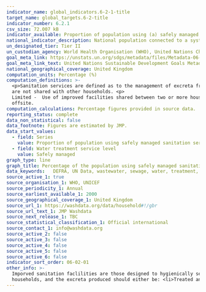 ```yaml
---
indicator_name: global_indicators.6-2-1-title
target_name: global_targets.6-2-title
indicator_number: 6.2.1
csv_size: 72.007 kB
indicator_available: Proportion of population using (a) safely managed sanitation services
national_indicator_description: National population connected to a systems of conduits which collects and conducts urban wastewater. Collecting systems are often operated by public authorities or semi-public associations.
un_designated_tier: Tier II
un_custodian_agency: World Health Organisation (WHO), United Nations Children's Fund (UNICEFF)
goal_meta_link: https://unstats.un.org/sdgs/metadata/files/Metadata-06-02-01.pdf
goal_meta_link_text: United Nations Sustainable Development Goals Metadata (PDF 271 KB)
national_geographical_coverage: United Kingdom 
computation_units: Percentage (%)
computation_definitions: >-
  <p>Sanitation services are defined as to the management of excreta from the facilities used by individuals, through emptying and transport of excreta for treatment and eventual discharge or reuse.​​​​​​<p> The data uses 3 levels of treatment. <p>Basic  -  Use of improved facilities which
  are not shared with other households. <p>
  Limited -  Use of improved facilities shared between two or more households. <p>Safely managaed -Use of improved facilities that are not shared with other households and where excreta are safely disposed of in situ or removed and treated
  offsite.
computation_calculations: Percentage figures provided in source data.
reporting_status: complete
data_non_statistical: false
data_footnote: Figures are estimated by JMP.
data_start_values:
  - field: Series
    value: Proportion of population using safely managed sanitation services
  - field: Water treatment service level
    value: Safely managed 
graph_type: line
graph_title: Percentage of the population using safely managed sanitation services
data_keywords:   DEFRA, UN Data, wastewater, sewage, water, treatment, environment
source_active_1: true
source_organisation_1: WHO, UNICEF
source_periodicity_1: Annual
source_earliest_available_1: 2000
source_geographical_coverage_1: United Kingdom 
source_url_1: https://washdata.org/data/household#!/gbr
source_url_text_1: JMP Washdata
source_next_release_1: TBC
source_statistical_classification_1: Official international
source_contact_1: info@washdata.org
source_active_2: false
source_active_3: false
source_active_4: false
source_active_5: false
source_active_6: false
indicator_sort_order: 06-02-01
other_info: >-
  Imporved sanitation faclilities are those designed to hygienically separate excreta from human contact.<p> There are 3 main ways to meet the criteria for having a safely managed sanitation service.People should use improved sanitation facilities which are not shared with other
  households, and the excreta produced should either be: <li>Treated and disposed in situ<li>Stored temporairilu Data follows the UN specification for this indicator. This indicator has been identified in collaboration with topic experts.
---
```

